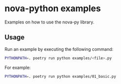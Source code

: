 # nova-python examples

Examples on how to use the nova-py library.

## Usage

Run an example by executing the following command:

```bash
PYTHONPATH=. poetry run python examples/<file>.py
```

For example:

```bash
PYTHONPATH=. poetry run python examples/01_basic.py
```

